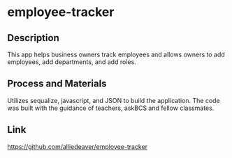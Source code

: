 # employee-tracker

## Description
This app helps business owners track employees and allows owners to add employees, add departments, and add roles.

## Process and Materials
Utilizes sequalize, javascript, and JSON to build the application. The code was built with the guidance of teachers, askBCS and fellow classmates. 

## Link

https://github.com/alliedeaver/employee-tracker